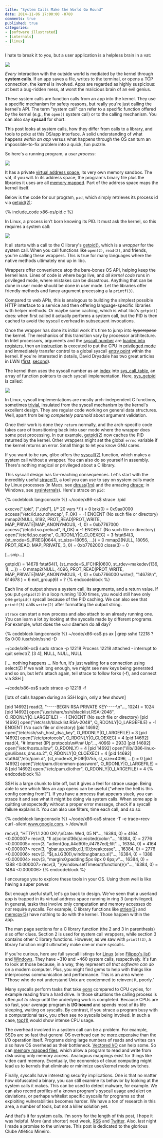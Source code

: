 ```yaml
---
title: "System Calls Make the World Go Round"
date: 2014-11-06 17:00:00 -0700
comments: true
published: true
categories:
- [software illustrated]
- [internals]
- [linux]
---
```


I hate to break it to you, but a user application is a helpless brain in a vat:

<img id="appInVat" class="center" src="/img/os/appInVat.png">

*Every* interaction with the outside world is mediated by the kernel through
**system calls**. If an app saves a file, writes to the terminal, or opens a TCP
connection, the kernel is involved. Apps are regarded as highly suspicious: at
best a bug-ridden mess, at worst the malicious brain of an evil genius.

These system calls are function calls from an app into the kernel. They use
a specific mechanism for safety reasons, but really you're just calling the
kernel's API. The term "system call" can refer to a specific function offered by
the kernel (*e.g.*, the `open()` system call) or to the calling mechanism.  You
can also say **syscall** for short.

This post looks at system calls, how they differ from calls to a library, and
tools to poke at this OS/app interface.  A solid understanding of what happens
*within an app* versus what happens through the OS can turn an impossible-to-fix
problem into a quick, fun puzzle.

So here's a running program, a *user process*:

<img id="sandbox" class="center" src="/img/os/sandbox.png">

It has a private [virtual address space][anatomy], its very own memory sandbox.
The vat, if you will.  In its address space, the program's binary file plus the
libraries it uses are all [memory mapped][page cache].  Part of the address
space maps the kernel itself.

Below is the code for our program, `pid`, which simply retrieves its process id
via [getpid(2)]:

{% include_code x86-os/pid.c %}

In Linux, a process isn't born knowing its PID. It must ask the kernel, so this
requires a system call:

<img id="syscallEnter" class="center" src="/img/os/syscallEnter.png">

It all starts with a call to the C library's [getpid()][__getpid], which is
a *wrapper* for the system call. When you call functions like `open(2)`,
`read(2)`, and friends, you're calling these wrappers. This is true for many
languages where the native methods ultimately end up in libc.

Wrappers offer convenience atop the bare-bones OS API, helping keep the kernel
lean. Lines of code is where bugs live, and *all kernel code* runs in privileged
mode, where mistakes can be disastrous.  Anything that can be done in user mode
should be done in user mode.  Let the libraries offer friendly methods and fancy
argument processing a la `printf(3)`.

Compared to web APIs, this is analogous to building the simplest possible HTTP
interface to a service and then offering language-specific libraries with
helper methods. Or maybe some caching, which is what libc's
`getpid()` does: when first called it actually performs a system
call, but the PID is then cached to avoid the syscall overhead in subsequent
invocations.

Once the wrapper has done its initial work it's time to jump into
<del>hyperspace</del> the kernel.  The mechanics of this transition vary by
processor architecture.  In Intel processors, arguments and the
[syscall number][syscall_64.tbl-getpid] are [loaded into registers][x64-DO_CALL],
then an [instruction][libc-syscall] is executed to put the CPU
in [privileged mode][rings] and immediately transfer control to a global syscall
[entry point][x64-system_call] within the kernel. If you're interested in
details, David Drysdale has two great articles in LWN ([first][LWN-syscall1],
[second][LWN-syscall2]).

The kernel then uses the syscall number as an [index][x64-syscall-index] into
[sys_call_table], an array of function pointers to each syscall implementation.
Here, [sys_getpid] is called:

<img id="syscallExit" class="center" src="/img/os/syscallExit.png">

In Linux, syscall implementations are mostly arch-independent C functions,
sometimes [trivial][trivial-syscalls], insulated from the syscall mechanism by
the kernel's excellent design. They are regular code working on general data
structures. Well, apart from being *completely paranoid* about argument
validation.

Once their work is done they `return` normally, and the arch-specific code takes
care of transitioning back into user mode where the wrapper does some post
processing.  In our example, [getpid(2)] now caches the PID returned by the
kernel. Other wrappers might set the global `errno` variable if the kernel
returns an error. Small things to let you know GNU cares.

If you want to be raw, glibc offers the [syscall(2)] function, which makes
a system call without a wrapper.  You can also do so yourself in assembly.
There's nothing magical or privileged about a C library.

This syscall design has far-reaching consequences. Let's start with the
incredibly useful [strace(1)], a tool you can use to spy on system calls made by
Linux processes (in Macs, see [dtruss(1m)] and the amazing [dtrace]; in Windows,
see [sysinternals]). Here's strace on `pid`:

{% codeblock lang:console %}
~/code/x86-os$ strace ./pid

execve("./pid", ["./pid"], [/* 20 vars */]) = 0
brk(0)                                  = 0x9aa0000
access("/etc/ld.so.nohwcap", F_OK)      = -1 ENOENT (No such file or directory)
mmap2(NULL, 8192, PROT_READ|PROT_WRITE, MAP_PRIVATE|MAP_ANONYMOUS, -1, 0) = 0xb7767000
access("/etc/ld.so.preload", R_OK)      = -1 ENOENT (No such file or directory)
open("/etc/ld.so.cache", O_RDONLY|O_CLOEXEC) = 3
fstat64(3, {st_mode=S_IFREG|0644, st_size=18056, ...}) = 0
mmap2(NULL, 18056, PROT_READ, MAP_PRIVATE, 3, 0) = 0xb7762000
close(3)                                = 0

[...snip...]

getpid()                                = 14678
fstat64(1, {st_mode=S_IFCHR|0600, st_rdev=makedev(136, 1), ...}) = 0
mmap2(NULL, 4096, PROT_READ|PROT_WRITE, MAP_PRIVATE|MAP_ANONYMOUS, -1, 0) = 0xb7766000
write(1, "14678\n", 614678
)                  = 6
exit_group(6)                           = ?
{% endcodeblock %}

Each line of output shows a system call, its arguments, and a return value.
If you put `getpid(2)` in a loop running 1000 times, you would still have only
one `getpid()` syscall because of the PID caching.  We can also see that
`printf(3)` calls `write(2)` after formatting the output string.

`strace` can start a new process and also attach to an already running one.  You
can learn a lot by looking at the syscalls made by different programs.  For
example, what does the `sshd` daemon do all day?

{% codeblock lang:console %}
~/code/x86-os$ ps ax | grep sshd
12218 ?        Ss     0:00 /usr/sbin/sshd -D

~/code/x86-os$ sudo strace -p 12218
Process 12218 attached - interrupt to quit
select(7, [3 4], NULL, NULL, NULL

[
  ... nothing happens ...
  No fun, it's just waiting for a connection using select(2)
  If we wait long enough, we might see new keys being generated and so on, but
  let's attach again, tell strace to follow forks (-f), and connect via SSH
]

~/code/x86-os$ sudo strace -p 12218 -f

[lots of calls happen during an SSH login, only a few shown]

[pid 14692] read(3, "-----BEGIN RSA PRIVATE KEY-----\n"..., 1024) = 1024
[pid 14692] open("/usr/share/ssh/blacklist.RSA-2048", O_RDONLY|O_LARGEFILE) = -1 ENOENT (No such file or directory)
[pid 14692] open("/etc/ssh/blacklist.RSA-2048", O_RDONLY|O_LARGEFILE) = -1 ENOENT (No such file or directory)
[pid 14692] open("/etc/ssh/ssh_host_dsa_key", O_RDONLY|O_LARGEFILE) = 3
[pid 14692] open("/etc/protocols", O_RDONLY|O_CLOEXEC) = 4
[pid 14692] read(4, "# Internet (IP) protocols\n#\n# Up"..., 4096) = 2933
[pid 14692] open("/etc/hosts.allow", O_RDONLY) = 4
[pid 14692] open("/lib/i386-linux-gnu/libnss_dns.so.2", O_RDONLY|O_CLOEXEC) = 4
[pid 14692] stat64("/etc/pam.d", {st_mode=S_IFDIR|0755, st_size=4096, ...}) = 0
[pid 14692] open("/etc/pam.d/common-password", O_RDONLY|O_LARGEFILE) = 8
[pid 14692] open("/etc/pam.d/other", O_RDONLY|O_LARGEFILE) = 4
{% endcodeblock %}

SSH is a large chunk to bite off, but it gives a feel for strace usage.  Being
able to see which files an app opens can be useful ("where the hell is this
config coming from?"). If you have a process that appears stuck, you can strace
it and see what it might be doing via system calls. When some app is quitting
unexpectedly without a proper error message, check if a syscall failure explains
it. You can also use filters, time each call, and so so:

{% codeblock lang:console %}
~/code/x86-os$ strace -T -e trace=recv curl -silent www.google.com. > /dev/null

recv(3, "HTTP/1.1 200 OK\r\nDate: Wed, 05 N"..., 16384, 0) = 4164 <0.000007>
recv(3, "fl a{color:#36c}a:visited{color:"..., 16384, 0) = 2776 <0.000005>
recv(3, "adient(top,#4d90fe,#4787ed);filt"..., 16384, 0) = 4164 <0.000007>
recv(3, "gbar.up.spd(b,d,1,!0);break;case"..., 16384, 0) = 2776 <0.000006>
recv(3, "$),a.i.G(!0)),window.gbar.up.sl("..., 16384, 0) = 1388 <0.000004>
recv(3, "margin:0;padding:5px 8px 0 6px;v"..., 16384, 0) = 1388 <0.000007>
recv(3, "){window.setTimeout(function(){v"..., 16384, 0) = 1484 <0.000006>
{% endcodeblock %}

I encourage you to explore these tools in your OS. Using them well is like
having a super power.

But enough useful stuff, let's go back to design. We've seen that a userland app
is trapped in its virtual address space running in ring 3 (unprivileged).  In
general, tasks that involve only computation and memory accesses do *not*
require syscalls. For example, C library functions like [strlen(3)] and
[memcpy(3)] have nothing to do with the kernel. Those happen within the app.

The man page sections for a C library function (the 2 and 3 in parenthesis) also
offer clues. Section 2 is used for system call wrappers, while section
3 contains other C library functions. However, as we saw with `printf(3)`,
a library function might ultimately make one or more syscalls.

If you're curious, here are full syscall listings for [Linux][syscall_64.tbl]
(also [Filippo's list][filippo-syscalls]) and
[Windows](http://j00ru.vexillium.org/ntapi/). They have ~310 and ~460 system
calls, respectively. It's fun to look at those because, in a way, they represent
*all that software can do* on a modern computer. Plus, you might find gems to
help with things like interprocess communication and performance. This is an
area where "Those who do not understand Unix are condemned to reinvent it,
poorly."

Many syscalls perform tasks that take [eons][wait] compared to CPU cycles, for
example reading from a hard drive. In those situations the calling process is
often *put to sleep* until the underlying work is completed. Because CPUs are so
fast, your average program is **I/O bound** and spends most of its life
sleeping, waiting on syscalls. By contrast, if you strace a program busy with
a computational task, you often see no syscalls being invoked. In such a case,
[top(1)] would show intense CPU usage.

The overhead involved in a system call can be a problem. For example, SSDs are
so fast that general OS overhead can be [more expensive][luu-clwb] than the I/O
operation itself. Programs doing large numbers of reads and writes can also have
OS overhead as their bottleneck.  [Vectored I/O] can help some. So can
[memory mapped files][page cache], which allow a program to read and write from
disk using only memory access.  Analogous mappings exist for things like video
card memory.  Eventually, the economics of cloud computing might lead us to
kernels that eliminate or minimize user/kernel mode switches.

Finally, syscalls have interesting security implications. One is that no matter
how obfuscated a binary, you can still examine its behavior by looking at the
system calls it makes. This can be used to detect malware, for example. We can
also record profiles of a known program's syscall usage and alert on deviations,
or perhaps whitelist specific syscalls for programs so that exploiting
vulnerabilities becomes harder. We have a ton of research in this area, a number
of tools, but not a killer solution yet.

And that's it for system calls. I'm sorry for the length of this post, I hope it
was helpful. More (and shorter) next week, [RSS] and [Twitter]. Also, last night
I made a promise to the universe. This post is dedicated to the glorious Clube
Atlético Mineiro.

[dtruss(1m)]: https://developer.apple.com/library/mac/documentation/Darwin/Reference/ManPages/man1/dtruss.1m.html

[dtrace]: http://dtrace.org/blogs/brendan/2011/10/10/top-10-dtrace-scripts-for-mac-os-x/

[strace(1)]: http://linux.die.net/man/1/strace
[top(1)]: http://linux.die.net/man/1/top
[syscall(2)]: http://linux.die.net/man/2/syscall
[getpid(2)]: http://linux.die.net/man/2/getpid
[memcpy(3)]: http://linux.die.net/man/3/memcpy
[strlen(3)]: http://linux.die.net/man/3/strlen
[wait]: /post/what-your-computer-does-while-you-wait/

[luu-clwb]: http://danluu.com/clwb-pcommit/

[sysinternals]: http://technet.microsoft.com/en-us/sysinternals/bb842062.aspx

[RSS]: http://feeds.feedburner.com/GustavoDuarte
[Twitter]: http://twitter.com/food4hackers
[__kernel_vsyscall]: https://github.com/torvalds/linux/blob/v3.17/arch/x86/vdso/vdso32/sysenter.S#L28

[syscalls.list]: https://sourceware.org/git/?p=glibc.git;a=blob;f=sysdeps/unix/sysv/linux/syscalls.list;h=42b6c2ef424440d1a8bc1542271c7170ad205ae2;hb=4c6da7da9fb1f0f94e668e6d2966a4f50a7f0d85

[i386_PSEUDO]: https://sourceware.org/git/?p=glibc.git;a=blob;f=sysdeps/unix/sysv/linux/i386/sysdep.h;h=57d5ea081e0a27e2e1efe0dd491b377a5f791fbe;hb=4c6da7da9fb1f0f94e668e6d2966a4f50a7f0d85#l65

[i386_INTERNAL_SYSCALL]: https://sourceware.org/git/?p=glibc.git;a=blob;f=sysdeps/unix/sysv/linux/i386/sysdep.h;h=57d5ea081e0a27e2e1efe0dd491b377a5f791fbe;hb=4c6da7da9fb1f0f94e668e6d2966a4f50a7f0d85#l330

[x64-DO_CALL]: https://sourceware.org/git/?p=glibc.git;a=blob;f=sysdeps/unix/sysv/linux/x86_64/sysdep.h;h=4a619dafebd180426bf32ab6b6cb0e5e560b718a;hb=4c6da7da9fb1f0f94e668e6d2966a4f50a7f0d85#l139

[libc-syscall]: https://sourceware.org/git/?p=glibc.git;a=blob;f=sysdeps/unix/sysv/linux/x86_64/sysdep.h;h=4a619dafebd180426bf32ab6b6cb0e5e560b718a;hb=4c6da7da9fb1f0f94e668e6d2966a4f50a7f0d85#l179

[x86_DO_CALL]: https://sourceware.org/git/?p=glibc.git;a=blob;f=sysdeps/unix/sysv/linux/i386/sysdep.h;h=57d5ea081e0a27e2e1efe0dd491b377a5f791fbe;hb=4c6da7da9fb1f0f94e668e6d2966a4f50a7f0d85#l165

[x86_system_call]: https://github.com/torvalds/linux/blob/v3.17/arch/x86/kernel/entry_32.S#L492

[x64-system_call]: https://github.com/torvalds/linux/blob/v3.17/arch/x86/kernel/entry_64.S#L354-L386

[x64-syscall-index]: https://github.com/torvalds/linux/blob/v3.17/arch/x86/kernel/entry_64.S#L422

[sys_getpid]: https://github.com/torvalds/linux/blob/v3.17/kernel/sys.c#L800-L809
[trivial-syscalls]: https://github.com/torvalds/linux/blob/v3.17/kernel/sys.c#L800-L859

[Vectored I/O]: http://en.wikipedia.org/wiki/Vectored_I/O

[sys_call_table]: https://github.com/torvalds/linux/blob/v3.17/arch/x86/kernel/syscall_64.c#L25

[syscall_64.tbl-getpid]: https://github.com/torvalds/linux/blob/v3.17/arch/x86/syscalls/syscall_64.tbl#L48

[syscall_64.tbl]: https://github.com/torvalds/linux/blob/v3.17/arch/x86/syscalls/syscall_64.tbl

[SYSCALL_DEFINE0]: https://github.com/torvalds/linux/blob/v3.17/include/linux/syscalls.h#L177

[filippo-syscalls]: https://filippo.io/linux-syscall-table/
[LWN-syscall1]: http://lwn.net/Articles/604287/
[LWN-syscall2]: http://lwn.net/Articles/604515/

[__getpid]: https://sourceware.org/git/?p=glibc.git;a=blob;f=sysdeps/unix/sysv/linux/getpid.c;h=937b1d4e113b1cff4a5c698f83d662e130d596af;hb=4c6da7da9fb1f0f94e668e6d2966a4f50a7f0d85#l49

[really_getpid]:https://sourceware.org/git/?p=glibc.git;a=blob;f=sysdeps/unix/sysv/linux/getpid.c;h=937b1d4e113b1cff4a5c698f83d662e130d596af;hb=4c6da7da9fb1f0f94e668e6d2966a4f50a7f0d85#l37

[syscallsOnLinux]: http://justanothergeek.chdir.org//2010/02/how-system-calls-work-on-recent-linux/
[syscall-x86-64]: http://blog.rchapman.org/post/36801038863/linux-system-call-table-for-x86-64

[page cache]: /post/page-cache-the-affair-between-memory-and-files/
[chipset]: /post/motherboard-chipsets-memory-map
[rings]: /post/cpu-rings-privilege-and-protection
[boot process]: /post/kernel-boot-process
[anatomy]: /post/anatomy-of-a-program-in-memory
[last post]: /post/when-does-your-os-run
[rest_init]: https://github.com/torvalds/linux/blob/v3.17/init/main.c#L393
[init_idle_bootup_task]: https://github.com/torvalds/linux/blob/v3.17/kernel/sched/core.c#L4538

[cpuidle_idle_call]:https://github.com/torvalds/linux/blob/v3.17/kernel/sched/idle.c#L77
[cpu_idle_loop]: https://github.com/torvalds/linux/blob/v3.17/kernel/sched/idle.c#L183
[GetProcessId()]: http://msdn.microsoft.com/en-us/library/windows/desktop/ms683180%28v=vs.85%29.aspx
[x86_halt]: https://github.com/torvalds/linux/blob/v3.17/arch/x86/include/asm/irqflags.h#L52
[time]: https://github.com/torvalds/linux/blob/v3.17/arch/x86/kernel/time.c
